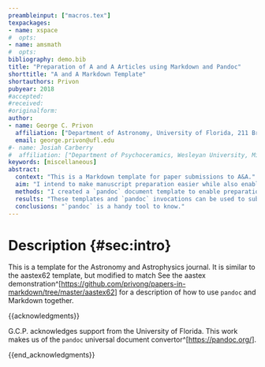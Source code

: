 ```yaml
---
preambleinput: ["macros.tex"]
texpackages:
- name: xspace
#  opts:
- name: amsmath
#  opts:
bibliography: demo.bib
title: "Preparation of A and A Articles using Markdown and Pandoc"
shorttitle: "A and A Markdown Template"
shortauthors: Privon
pubyear: 2018
#accepted:
#received:
#originalform:
author:
- name: George C. Privon
  affiliation: ["Department of Astronomy, University of Florida, 211 Bryant Space Sciences Center, Gainesville, 32611 FL, USA"]
  email: george.privon@ufl.edu
#- name: Josiah Carberry
#  affiliation: ["Department of Psychoceramics, Wesleyan University, Middletown, CT", "Department of Psychoceramics, Brown University: Providence, RI"]
keywords: [miscellaneous]
abstract:
  context: "This is a Markdown template for paper submissions to A&A."
  aim: "I intend to make manuscript preparation easier while also enabling more flexibility."
  methods: "I created a `pandoc` document template to enable preparation of astronomy manuscripts in Markdown with easy conversion to journal-defined formats."
  results: "These templates and `pandoc` invocations can be used to submit papers to Astronomy and Astrophysics."
  conclusions: "`pandoc` is a handy tool to know."
---
```


# Description {#sec:intro}

This is a template for the Astronomy and Astrophysics journal.
It is similar to the aastex62 template, but modified to match 
See the aastex demonstration^[<https://github.com/privong/papers-in-markdown/tree/master/aastex62>] for a description of how to use `pandoc` and Markdown together.

{{acknowledgments}}

G.C.P. acknowledges support from the University of Florida.
This work makes us of the `pandoc` universal document convertor^[<https://pandoc.org/>].

{{end_acknowledgments}}
